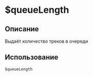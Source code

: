 # $queueLength

## Описание
Выдаёт количество треков в очереди
## Использование
```js
$queueLength
```
